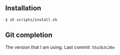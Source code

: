 ## Installation

```
$ sh scripts/install.sh
```

## Git completion

The version that I am using. Last commit: `55a3b3c26e`
